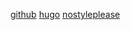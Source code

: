 [github][] [hugo][] [nostyleplease][]

[github]: https://github.com/louislef299/aws-sso
[hugo]: https://gohugo.io/
[nostyleplease]: https://github.com/hanwenguo/hugo-theme-nostyleplease
